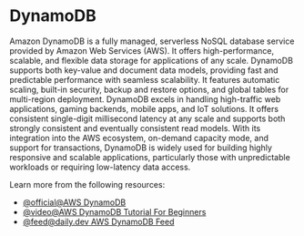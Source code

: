 # DynamoDB

Amazon DynamoDB is a fully managed, serverless NoSQL database service provided by Amazon Web Services (AWS). It offers high-performance, scalable, and flexible data storage for applications of any scale. DynamoDB supports both key-value and document data models, providing fast and predictable performance with seamless scalability. It features automatic scaling, built-in security, backup and restore options, and global tables for multi-region deployment. DynamoDB excels in handling high-traffic web applications, gaming backends, mobile apps, and IoT solutions. It offers consistent single-digit millisecond latency at any scale and supports both strongly consistent and eventually consistent read models. With its integration into the AWS ecosystem, on-demand capacity mode, and support for transactions, DynamoDB is widely used for building highly responsive and scalable applications, particularly those with unpredictable workloads or requiring low-latency data access.

Learn more from the following resources:

- [@official@AWS DynamoDB](https://aws.amazon.com/dynamodb/)
- [@video@AWS DynamoDB Tutorial For Beginners](https://www.youtube.com/watch?v=2k2GINpO308)
- [@feed@daily.dev AWS DynamoDB Feed](https://app.daily.dev/tags/aws-dynamodb)
